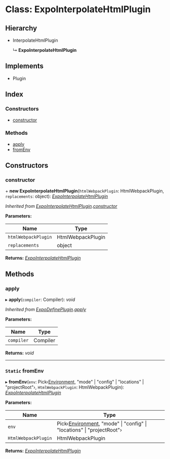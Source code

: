 
# Class: ExpoInterpolateHtmlPlugin

## Hierarchy

* InterpolateHtmlPlugin

  ↳ **ExpoInterpolateHtmlPlugin**

## Implements

* Plugin

## Index

### Constructors

* [constructor](expointerpolatehtmlplugin.md#constructor)

### Methods

* [apply](expointerpolatehtmlplugin.md#apply)
* [fromEnv](expointerpolatehtmlplugin.md#static-fromenv)

## Constructors

###  constructor

\+ **new ExpoInterpolateHtmlPlugin**(`htmlWebpackPlugin`: HtmlWebpackPlugin, `replacements`: object): *[ExpoInterpolateHtmlPlugin](expointerpolatehtmlplugin.md)*

*Inherited from [ExpoInterpolateHtmlPlugin](expointerpolatehtmlplugin.md).[constructor](expointerpolatehtmlplugin.md#constructor)*

**Parameters:**

Name | Type |
------ | ------ |
`htmlWebpackPlugin` | HtmlWebpackPlugin |
`replacements` | object |

**Returns:** *[ExpoInterpolateHtmlPlugin](expointerpolatehtmlplugin.md)*

## Methods

###  apply

▸ **apply**(`compiler`: Compiler): *void*

*Inherited from [ExpoDefinePlugin](expodefineplugin.md).[apply](expodefineplugin.md#apply)*

**Parameters:**

Name | Type |
------ | ------ |
`compiler` | Compiler |

**Returns:** *void*

___

### `Static` fromEnv

▸ **fromEnv**(`env`: Pick‹[Environment](../README.md#environment), "mode" | "config" | "locations" | "projectRoot"›, `HtmlWebpackPlugin`: HtmlWebpackPlugin): *[ExpoInterpolateHtmlPlugin](expointerpolatehtmlplugin.md)*

**Parameters:**

Name | Type |
------ | ------ |
`env` | Pick‹[Environment](../README.md#environment), "mode" &#124; "config" &#124; "locations" &#124; "projectRoot"› |
`HtmlWebpackPlugin` | HtmlWebpackPlugin |

**Returns:** *[ExpoInterpolateHtmlPlugin](expointerpolatehtmlplugin.md)*
